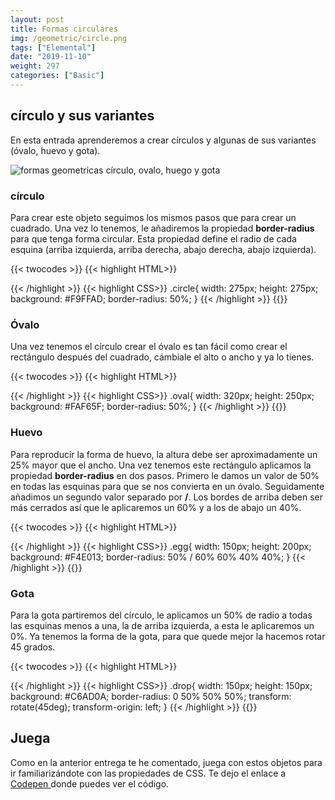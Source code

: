 ```yaml
---
layout: post
title: Formas circulares
img: /geometric/circle.png
tags: ["Elemental"]
date: "2019-11-10"
weight: 297
categories: ["Basic"]
---
```


## círculo y sus variantes

En esta entrada aprenderemos a crear círculos y algunas de sus variantes (óvalo, huevo y gota).

![formas geometricas círculo, ovalo, huego y gota](/geometric/circle-steps.png)
### círculo
Para crear este objeto seguimos los mismos pasos que para crear un cuadrado. Una vez lo tenemos, le añadiremos la propiedad <b>border-radius</b> para que tenga forma circular. Esta propiedad define el radio de cada esquina (arriba izquierda, arriba derecha, abajo derecha, abajo izquierda).

{{< twocodes >}}
{{< highlight HTML>}}
<div class="circle">
</div>
{{< /highlight >}}
{{< highlight CSS>}}
.circle{
  width: 275px;
  height: 275px;
  background: #F9FFAD;
  border-radius: 50%;
}
{{< /highlight >}}
{{</ twocodes >}}


### Óvalo

Una vez tenemos el círculo crear el óvalo es tan fácil como crear el rectángulo después del cuadrado, cámbiale el alto o ancho y ya lo tienes.

{{< twocodes >}}
{{< highlight HTML>}}
<div class="oval">
</div>
{{< /highlight >}}
{{< highlight CSS>}}
.oval{
  width: 320px;
  height: 250px;
  background: #FAF65F;
  border-radius: 50%;
}
{{< /highlight >}}
{{</ twocodes >}}

### Huevo

Para reproducir la forma de huevo, la altura debe ser aproximadamente un 25% mayor que el ancho. Una vez tenemos este rectángulo aplicamos la propiedad <b>border-radius</b> en dos pasos. Primero le damos un valor de 50% en todas las esquinas para que se nos convierta en un óvalo. Seguidamente añadimos un segundo valor separado por <b>/</b>. Los bordes de arriba deben ser más cerrados así que le aplicaremos un 60% y a los de abajo un 40%.

{{< twocodes >}}
{{< highlight HTML>}}
<div class="egg">
</div>
{{< /highlight >}}
{{< highlight CSS>}}
.egg{
  width: 150px;
  height: 200px;
  background: #F4E013;
  border-radius: 50% / 60% 60% 40% 40%;
}
{{< /highlight >}}
{{</ twocodes >}}

### Gota

Para la gota partiremos del círculo, le aplicamos un 50% de radio a todas las esquinas menos a una, la de arriba izquierda, a esta le aplicaremos un 0%. Ya tenemos la forma de la gota, para que quede mejor la hacemos rotar 45 grados.

{{< twocodes >}}
{{< highlight HTML>}}
<div class="drop">
</div>
{{< /highlight >}}
{{< highlight CSS>}}
.drop{
  width: 150px;
  height: 150px;
  background: #C6AD0A;
  border-radius: 0 50% 50% 50%;
  transform: rotate(45deg);
  transform-origin: left;
}
{{< /highlight >}}
{{</ twocodes >}}

## Juega
Como en la anterior entrega te he comentado, juega con estos objetos para ir familiarizándote con las propiedades de CSS. Te dejo el enlace a <a href="https://codepen.io/neusaguera/pen/ZEEMMbM" target="_blank"> Codepen </a> donde puedes ver el código.